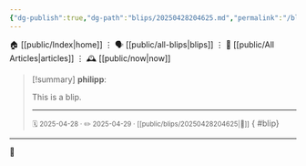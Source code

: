 ```yaml
---
{"dg-publish":true,"dg-path":"blips/20250428204625.md","permalink":"/blips/20250428204625/","title":"Untitled"}
---
```


🏠 [[public/Index\|home]]  ⋮ 🗣️ [[public/all-blips\|blips]] ⋮  📝 [[public/All Articles\|articles]]  ⋮ 🕰️ [[public/now\|now]]

> [!summary] **philipp**:
>
> This is a blip.
> - - -
> <small> 🗓️ 2025-04-28 · ✏️ 2025-04-29 · [[public/blips/20250428204625\|🔗]]</small>
{ #blip}


- - -

👾

